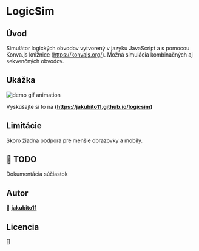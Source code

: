 # LogicSim

## Úvod

Simulátor logických obvodov vytvorený v jazyku JavaScript a s pomocou Konva.js knižnice (https://konvajs.org/). Možná simulácia kombinačných aj sekvenčných obvodov.

## Ukážka

![demo gif animation](demo.gif)

Vyskúšajte si to na **(https://jakubito11.github.io/logicsim)**

## Limitácie

Skoro žiadna podpora pre menšie obrazovky a mobily.

## :wrench: TODO

Dokumentácia súčiastok

## Autor

👤 **[jakubito11](https://github.com/jakubito11)**

## Licencia

[]